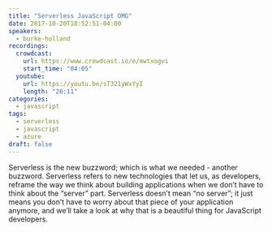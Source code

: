 ```yaml
---
title: "Serverless JavaScript OMG"
date: 2017-10-20T18:52:51-04:00
speakers:
  - burke-holland
recordings:
  crowdcast:
    url: https://www.crowdcast.io/e/mwtxogvi
    start_time: "04:05"
  youtube:
    url: https://youtu.be/sT321yWxYyI
    length: "26:11"
categories:
  - javascript
tags:
  - serverless
  - javascript
  - azure
draft: false
---
```


Serverless is the new buzzword; which is what we needed - another buzzword. Serverless refers to new technologies that let us, as developers, reframe the way we think about building applications when we don’t have to think about the “server” part. Serverless doesn’t mean “no server”; it just means you don’t have to worry about that piece of your application anymore, and we’ll take a look at why that is a beautiful thing for JavaScript developers.
